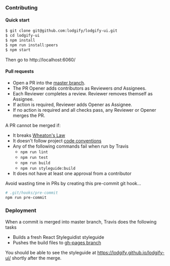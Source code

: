 ### Contributing

#### Quick start

```bash
$ git clone git@github.com:lodgify/lodgify-ui.git
$ cd lodgify-ui
$ npm install
$ npm run install:peers
$ npm start
```

Then go to http://localhost:6060/


#### Pull requests

- Open a PR into the [master branch](https://github.com/lodgify/lodgify-ui/tree/master).
- The PR Opener adds contributors as Reviewers *and* Assignees.
- Each Reviewer completes a review. Reviewer removes themself as Assignee.
- If action is required, Reviewer adds Opener as Assignee.
- If no action is required and all checks pass, any Reviewer or Opener merges the PR.

A PR cannot be merged if:
- It breaks [Wheaton's Law](http://www.wheatonslaw.com/)
- It doesn't follow project [code conventions](https://github.com/lodgify/lodgify-ui/blob/master/docs/CONVENTIONS.md)
- Any of the following commands fail when run by Travis
  - `npm run lint`
  - `npm run test`
  - `npm run build`
  - `npm run styleguide:build`
- It does not have at least one approval from a contributor

Avoid wasting time in PRs by creating this pre-commit git hook...

```sh
# .git/hooks/pre-commit
npm run pre-commit
```

### Deployment

When a commit is merged into master branch, Travis does the following tasks

- Builds a fresh React Styleguidist styleguide
- Pushes the build files to [gh-pages branch](https://github.com/lodgify/lodgify-ui/tree/gh-pages)

You should be able to see the styleguide at https://lodgify.github.io/lodgify-ui/ shortly after the merge.
